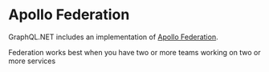# Apollo Federation

GraphQL.NET includes an implementation of [Apollo Federation](https://www.apollographql.com/docs/apollo-server/federation/introduction/).

Federation works best when you have two or more teams working on two or more services
